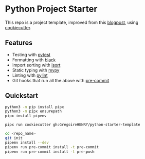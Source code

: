 # Python Project Starter

This repo is a project template, improved from this [blogpost](https://sourcery.ai/blog/python-best-practices/), using [cookiecutter](https://github.com/audreyr/cookiecutter).

## Features

- Testing with [pytest](https://docs.pytest.org/en/latest/)
- Formatting with [black](https://github.com/psf/black)
- Import sorting with [isort](https://github.com/timothycrosley/isort)
- Static typing with [mypy](http://mypy-lang.org/)
- Linting with [pylint](https://www.pylint.org/)
- Git hooks that run all the above with [pre-commit](https://pre-commit.com/)

## Quickstart

```sh
python3 -m pip install pipx
python3 -m pipx ensurepath
pipx install pipenv

pipx run cookiecutter gh:GregoireHENRY/python-starter-template

cd <repo_name>
git init
pipenv install --dev
pipenv run pre-commit install -t pre-commit
pipenv run pre-commit install -t pre-push
```
